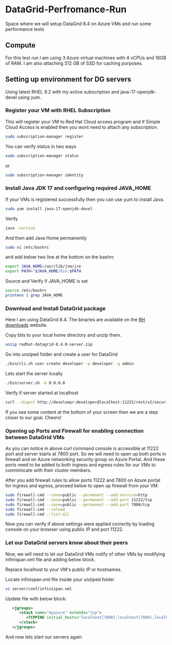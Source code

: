 # DataGrid-Perfromance-Run
Space where we will setup DataGrid 8.4 on Azure VMs and run some performance tests

## Compute

For this test run I am using 3 Azure virtual machines with 4 vCPUs and 16GB of RAM. I am also attaching 512 GB of SSD for caching purposes.

## Setting up environment for DG servers

Using latest RHEL 9.2 with my active subscription and java-17-openjdk-devel using yum.

### Register your VM with RHEL Subscription 

This will register your VM to Red Hat Cloud access program and if Simple Cloud Access is enabled then you wont need to attach any subscription.

```bash
sudo subscription-manager register
```
You can verify status in two ways

```bash
sudo subscription-manager status
```
or 
```bash
sudo subscription-manager identity
```
### Install Java JDK 17 and configuring required JAVA_HOME

If your VMs is registered successfully then you can use yum to install Java.

```bash
sudo yum install java-17-openjdk-devel
```
Verify
```bash
java -version
```
And then add Java Home permanently
```bash
sudo vi /etc/bashrc
```
and add below two line at the bottom on the bashrc

```bash
export JAVA_HOME=/usr/lib/jvm/jre
export PATH="$JAVA_HOME/bin:$PATH
```

Source and Verify if JAVA_HOME is set
```bash
source /etc/bashrc
printenv | grep JAVA_HOME
```

### Download and Install DataGrid package

Here I am using DataGrid 8.4. The binaries are available on the [RH downloads](https://access.redhat.com/jbossnetwork/restricted/listSoftware.html?product=data.grid&downloadType=distributions) website.

Copy bits to your local home directory and unzip them.
```bash
unzip redhat-datagrid-8.4.0-server.zip
```
Go into unziped folder and create a user for DataGrid
```bash
./bin/cli.sh user create developer -p developer -g admin
```

Lets start the server lcoally
```bash
./bin/server.sh -b 0.0.0.0
```

Verify if server started at localhost
```bash
curl --digest http://develoepr:developer@localhost:11222/rest/v2/security/user/acl -v
```

If you see some content at the bottom of your screen then we are a step closer to our goal. Cheers!

### Opening up Ports and Firewall for enabling connection between DataGrid VMs

As you can notice in above curl command console is accessible at 11222 port and server starts at 7800 port. So we will need to open up both ports in firewall and on Azure networking security group on Azure Portal. And these ports need to be added to both ingress and egress rules for our VMs to comminicate with their cluster members.

After you add firewall rules to allow ports 11222 and 7800 on Azure portal for ingress and egress, proceed below to open up firewall from your VM.

```bash
sudo firewall-cmd --zone=public --permanent --add-service=http
sudo firewall-cmd --zone=public --permanent --add-port 11222/tcp
sudo firewall-cmd --zone=public --permanent --add-port 7800/tcp
sudo firewall-cmd --reload
sudo firewall-cmd --list-all
```

Now you can verify if above settings were applied correctly by loading console on your browser using public IP and port 11222.

### Let our DataGrid servers know about their peers

Now, we will need to let our DataGrid VMs notify of other VMs by modifying infinispan.xml file and adding below block.

Replace localhost to your VM's public IP or hostnames.

Locate infinispan.xml file inside your unziped folder
```bash
vi server/conf/infinispan.xml
```

Update file with below block:

```xml
   <jgroups>
      <stack name="myazure" extends="tcp">
         <TCPPING initial_hosts="localhost[7800],localhost[7800],localhost[7800]" port_range="3" stack.combine="REPLACE" stack.position="MPING"/>
      </stack>
   </jgroups>
```

And now lets start our servers again
















